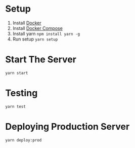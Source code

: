 # Setup
1. Install [Docker](https://docs.docker.com/install/linux/docker-ce/ubuntu/)
2. Install [Docker Compose](https://docs.docker.com/compose/install/#install-compose)
3. Install yarn `npm install yarn -g`
4. Run setup `yarn setup`

# Start The Server
`yarn start`

# Testing
`yarn test`

# Deploying Production Server
`yarn deploy:prod`
